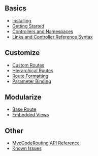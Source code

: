 Basics
------

- [Installing](Installing.md)
- [Getting Started](Getting-Started.md)
- [Controllers and Namespaces](Controllers-and-Namespaces.md)
- [Links and Controller Reference Syntax](Links-and-Controller-Reference-Syntax.md)

Customize
---------
- [Custom Routes](Custom-Routes.md)
- [Hierarchical Routes](Hierarchical-Routes.md)
- [Route Formatting](Route-Formatting.md)
- [Parameter Binding](Parameter-Binding.md)

Modularize
----------
- [Base Route](Base-Route.md)
- [Embedded Views](Embedded-Views.md)

Other
-----
- [MvcCodeRouting API Reference](api/README.md)
- [Known Issues](Known-Issues.md)
